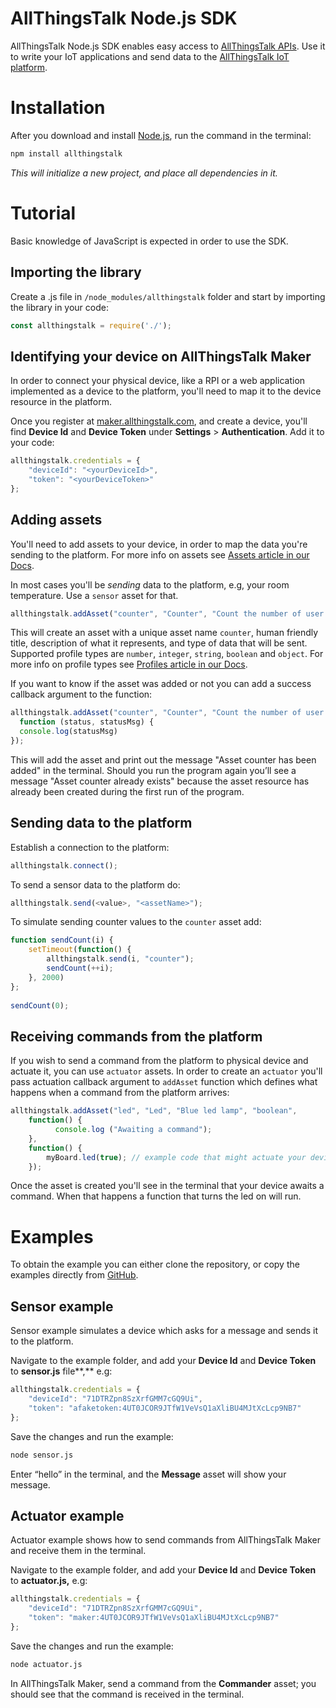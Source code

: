 # AllThingsTalk Node.js SDK

AllThingsTalk Node.js SDK enables easy access to [AllThingsTalk APIs](http://api.allthingstalk.io/swagger/ui/index). Use it to write your IoT applications and send data to the [AllThingsTalk IoT platform](http://maker.allthingstalk.com).

# Installation

After you download and install [Node.js](https://nodejs.org/en/download/), run the command in the terminal:

```bash
npm install allthingstalk
```

*This will initialize a new project, and place all dependencies in it.*

# Tutorial

Basic knowledge of JavaScript is expected in order to use the SDK.

## Importing the library

Create a .js file in `/node_modules/allthingstalk` folder and start by importing the library in your code:

```js
const allthingstalk = require('./');
```

## Identifying your device on AllThingsTalk Maker

In order to connect your physical device, like a RPI or a web application implemented as a device to the platform, you'll need to map it to the device resource in the platform.

Once you register at [maker.allthingstalk.com](#), and create a device, you'll find **Device Id** and **Device Token** under **Settings** > **Authentication**. Add it to your code:

```js
allthingstalk.credentials = {
    "deviceId": "<yourDeviceId>",
    "token": "<yourDeviceToken>"
};
```

## Adding assets

You'll need to add assets to your device, in order to map the data you're sending to the platform. For more info on assets see [Assets article in our Docs](http://docs.allthingstalk.com/cloud/concepts/assets/).

In most cases you'll be *sending* data to the platform, e.g, your room temperature. Use a `sensor` asset for that.

```js
allthingstalk.addAsset("counter", "Counter", "Count the number of user's visits", "integer")
```

This will create an asset with a unique asset name `counter`, human friendly title, description of what it represents, and type of data that will be sent. Supported profile types are `number`, `integer`, `string`, `boolean` and `object`. For more info on profile types see [Profiles article in our Docs](http://docs.allthingstalk.com/cloud/concepts/assets/profiles/).

If you want to know if the asset was added or not you can add a success callback argument to the function:

```js
allthingstalk.addAsset("counter", "Counter", "Count the number of user's visits", "integer",
  function (status, statusMsg) {
  console.log(statusMsg)
});
```

This will add the asset and print out the message "Asset counter has been added" in the terminal. Should you run the program again you’ll see a message "Asset counter already exists" because the asset resource has already been created during the first run of the program.

## Sending data to the platform

Establish a connection to the platform:

```js
allthingstalk.connect();
```

To send a sensor data to the platform do:

```js
allthingstalk.send(<value>, "<assetName>");
```

To simulate sending counter values to the `counter` asset add:

```js
function sendCount(i) {
    setTimeout(function() {
        allthingstalk.send(i, "counter");
        sendCount(++i);
    }, 2000)
};
    
sendCount(0);
```

## Receiving commands from the platform

If you wish to send a command from the platform to physical device and actuate it, you can use `actuator` assets. In order to create an `actuator` you'll pass actuation callback argument to `addAsset` function which defines what happens when a command from the platform arrives:

```js
allthingstalk.addAsset("led", "Led", "Blue led lamp", "boolean", 
    function() {
          console.log ("Awaiting a command");
    },
    function() {
        myBoard.led(true); // example code that might actuate your device
    });
```

Once the asset is created you'll see in the terminal that your device awaits a command. When that happens a function that turns the led on will run.

# Examples

To obtain the example you can either clone the repository, or copy the examples directly from [GitHub](https://github.com/allthingstalk/nodejs-client/tree/master/examples).

## Sensor example

Sensor example simulates a device which asks for a message and sends it to the platform.

Navigate to the example folder, and add your **Device Id** and **Device Token** to **sensor.js** file**,** e.g:

```js
allthingstalk.credentials = {
    "deviceId": "71DTRZpn8SzXrfGMM7cGQ9Ui",
    "token": "afaketoken:4UT0JCOR9JTfW1VeVsQ1aXliBU4MJtXcLcp9NB7"
};
```

Save the changes and run the example:

```bash
node sensor.js
```

Enter “hello” in the terminal, and the **Message** asset will show your message.

## Actuator example

Actuator example shows how to send commands from AllThingsTalk Maker and receive them in the terminal.

Navigate to the example folder, and add your **Device Id** and **Device Token** to **actuator.js,** e.g:

```js
allthingstalk.credentials = {
    "deviceId": "71DTRZpn8SzXrfGMM7cGQ9Ui",
    "token": "maker:4UT0JCOR9JTfW1VeVsQ1aXliBU4MJtXcLcp9NB7"
};
```

Save the changes and run the example:

```bash
node actuator.js
```

In AllThingsTalk Maker, send a command from the **Commander** asset; you should see that the command is received in the terminal.

